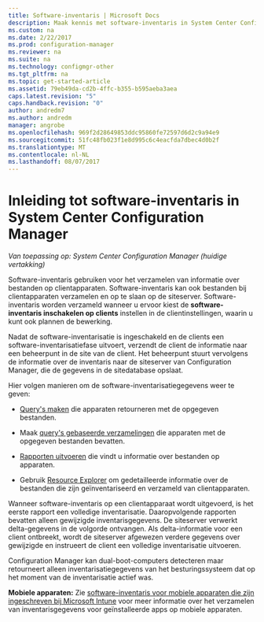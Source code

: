 ```yaml
---
title: Software-inventaris | Microsoft Docs
description: Maak kennis met software-inventaris in System Center Configuration Manager.
ms.custom: na
ms.date: 2/22/2017
ms.prod: configuration-manager
ms.reviewer: na
ms.suite: na
ms.technology: configmgr-other
ms.tgt_pltfrm: na
ms.topic: get-started-article
ms.assetid: 79eb49da-cd2b-4ffc-b355-b595aeba3aea
caps.latest.revision: "5"
caps.handback.revision: "0"
author: andredm7
ms.author: andredm
manager: angrobe
ms.openlocfilehash: 969f2d28649853ddc95860fe72597d6d2c9a94e9
ms.sourcegitcommit: 51fc48fb023f1e8d995c6c4eacfda7dbec4d0b2f
ms.translationtype: MT
ms.contentlocale: nl-NL
ms.lasthandoff: 08/07/2017
---
```

# <a name="introduction-to-software-inventory-in-system-center-configuration-manager"></a>Inleiding tot software-inventaris in System Center Configuration Manager

*Van toepassing op: System Center Configuration Manager (huidige vertakking)*

Software-inventaris gebruiken voor het verzamelen van informatie over bestanden op clientapparaten. Software-inventaris kan ook bestanden bij clientapparaten verzamelen en op te slaan op de siteserver. Software-inventaris worden verzameld wanneer u ervoor kiest de **software-inventaris inschakelen op clients** instellen in de clientinstellingen, waarin u kunt ook plannen de bewerking.  

Nadat de software-inventarisatie is ingeschakeld en de clients een software-inventarisatiefase uitvoert, verzendt de client de informatie naar een beheerpunt in de site van de client. Het beheerpunt stuurt vervolgens de informatie over de inventaris naar de siteserver van Configuration Manager, die de gegevens in de sitedatabase opslaat.   

 Hier volgen manieren om de software-inventarisatiegegevens weer te geven:  

-   [Query's maken](../../../../core/servers/manage/queries-technical-reference.md) die apparaten retourneren met de opgegeven bestanden.   

-   Maak [query's gebaseerde verzamelingen](../../../../core/clients/manage/collections/introduction-to-collections.md) die apparaten met de opgegeven bestanden bevatten.   

-   [Rapporten uitvoeren](../../../../core/servers/manage/reporting.md) die vindt u informatie over bestanden op apparaten.

-   Gebruik [Resource Explorer](../../../../core/clients/manage/inventory/use-resource-explorer-to-view-software-inventory.md) om gedetailleerde informatie over de bestanden die zijn geïnventariseerd en verzameld van clientapparaten.   

 Wanneer software-inventaris op een clientapparaat wordt uitgevoerd, is het eerste rapport een volledige inventarisatie. Daaropvolgende rapporten bevatten alleen gewijzigde inventarisgegevens. De siteserver verwerkt delta-gegevens in de volgorde ontvangen. Als delta-informatie voor een client ontbreekt, wordt de siteserver afgewezen verdere gegevens over gewijzigde en instrueert de client een volledige inventarisatie uitvoeren.  

 Configuration Manager kan dual-boot-computers detecteren maar retourneert alleen inventarisatiegegevens van het besturingssysteem dat op het moment van de inventarisatie actief was.  

**Mobiele apparaten:** Zie [software-inventaris voor mobiele apparaten die zijn ingeschreven bij Microsoft Intune](../../../../mdm/deploy-use/software-inventory-mobile-devices.md) voor meer informatie over het verzamelen van inventarisgegevens voor geïnstalleerde apps op mobiele apparaten.
